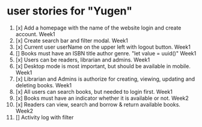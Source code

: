 # user stories for "Yugen"

1. [x] Add a homepage with the name of the website login and create account. Week1
2. [x] Create search bar and filter modal. Week1
3. [x] Current user userName on the upper left with logout button. Week1
4. [] Books must have an ISBN title author genre. "let value = uuid()" Week1
5. [x] Users can be readers, librarian and admins. Week1
6. [x] Desktop mode is most important, but should be available in mobile. Week1
7. [x] Librarian and Admins is authorize for creating, viewing, updating and deleting books. Week1
8. [x] All users can search books, but needed to login first. Week1
9. [x] Books must have an indicator whether it is available or not. Week2
10. [x] Readers can view, search and borrow & return available books. Week2
11. [] Activity log with filter
